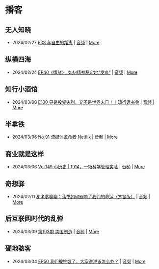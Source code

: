 # 播客

## 无人知晓
- 2024/02/27 [E33 与自由的距离](https://www.xiaoyuzhoufm.com/episode/65dd839000ca19a600292454) | [音频](https://dts-api.xiaoyuzhoufm.com/track/611719d3cb0b82e1df0ad29e/65dd839000ca19a600292454/media.xyzcdn.net/lr8p47Bc7zf4vf0au0-wOVzBooEE.m4a) | [More](channels/%E6%97%A0%E4%BA%BA%E7%9F%A5%E6%99%93.md)

## 纵横四海
- 2024/02/24 [EP40《情绪》：如何精神稳定地“发疯”](https://www.ximalaya.com/sound/708501701) | [音频](https://audio.xmcdn.com/storages/74b7-audiofreehighqps/64/7C/GKwRIJEJrxsdCDajiAKs05eP-aacv2-48K.m4a) | [More](channels/%E7%BA%B5%E6%A8%AA%E5%9B%9B%E6%B5%B7.md)

## 知行小酒馆
- 2024/03/08 [E130 只是投资失利，又不是世界末日！｜知行读书会](https://www.xiaoyuzhoufm.com/episode/65ea7b3f2d96b6aa807a7bd5) | [音频](https://dts-api.xiaoyuzhoufm.com/track/6013f9f58e2f7ee375cf4216/65ea7b3f2d96b6aa807a7bd5/media.xyzcdn.net/lnOHVY0G7SLmEQ6syY2bJ3UHM7ke.m4a) | [More](channels/%E7%9F%A5%E8%A1%8C%E5%B0%8F%E9%85%92%E9%A6%86.md)

## 半拿铁
- 2024/03/06 [No.91 流媒体革命者 Netflix](https://www.ximalaya.com/sound/711622892) | [音频](https://dl.wavpub.com/item/227_31598084_5831.m4a) | [More](channels/%E5%8D%8A%E6%8B%BF%E9%93%81.md)

## 商业就是这样
- 2024/03/06 [Vol.149 小历史 | 1914，一场科学管理实验](https://www.ximalaya.com/sound/711735718) | [音频](https://audio.xmcdn.com/storages/c453-audiofreehighqps/CD/54/GKwRIDoJvkuEARjijAKzhBMq-aacv2-48K.m4a) | [More](channels/%E5%95%86%E4%B8%9A%E5%B0%B1%E6%98%AF%E8%BF%99%E6%A0%B7.md)

## 奇想驿
- 2024/02/11 [和老爹聊聊：读书如何影响了我们的命运（方言版）](https://www.xiaoyuzhoufm.com/episode/65c839a90bef6c2074d27174) | [音频](https://dts-api.xiaoyuzhoufm.com/track/6034daea97755b8fc9c66480/65c839a90bef6c2074d27174/media.xyzcdn.net/ljFv7ZFgmiyNZuNiYLWTh8I-KQ6F.m4a) | [More](channels/%E5%A5%87%E6%83%B3%E9%A9%BF.md)

## 后互联网时代的乱弹
- 2024/03/09 [第103期 美国制造](https://hosting.wavpub.cn/pie/ep103/) | [音频](https://tk.wavpub.com/WPDL_ySmxqKzPnsrCnmXvGyvXMXQtVyuUYHNhpdAQttpTrJUPjxvUZEnrFgjxVZ-88.mp3) | [More](channels/%E5%90%8E%E4%BA%92%E8%81%94%E7%BD%91%E6%97%B6%E4%BB%A3%E7%9A%84%E4%B9%B1%E5%BC%B9.md)

## 硬地骇客
- 2024/03/04 [EP50 我们被抄袭了，大家说说该怎么办？](https://www.xiaoyuzhoufm.com/episode/65e5b923cfdcad8d2c67edba) | [音频](https://dts-api.xiaoyuzhoufm.com/track/640ee2438be5d40013fe4a87/65e5b923cfdcad8d2c67edba/media.xyzcdn.net/lkBTPIPM5GX-Q-Ad0MTokT19bxy6.m4a) | [More](channels/%E7%A1%AC%E5%9C%B0%E9%AA%87%E5%AE%A2.md)

